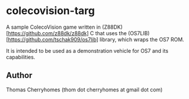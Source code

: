 # colecovision-targ

A sample ColecoVision game written in (Z88DK)[https://github.com/z88dk/z88dk] C that uses the (OS7LIB)[https://github.com/tschak909/os7lib] library, which wraps the OS7 ROM.

It is intended to be used as a demonstration vehicle for OS7 and its capabilities.

## Author

Thomas Cherryhomes (thom dot cherryhomes at gmail dot com)
